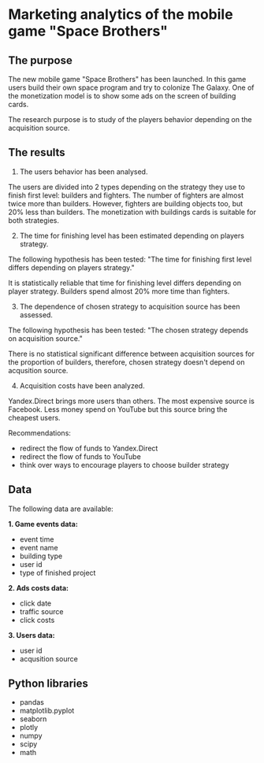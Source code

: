 # Marketing analytics of the mobile game "Space Brothers"

## The purpose

The new mobile game "Space Brothers" has been launched. In this game users build their own space program and try to colonize The Galaxy.
One of the monetization model is to show some ads on the screen of building cards.

The research purpose is to study of the players behavior depending on the acquisition source.

## The results

1. The users behavior has been analysed.

The users are divided into 2 types depending on the strategy they use to finish first level: builders and fighters. The number of fighters are almost twice more than builders. However, fighters are building objects too, but 20% less than builders.
The monetization with buildings cards is suitable for both strategies.

2. The time for finishing level has been estimated depending on players strategy.

The following hypothesis has been tested: "The time for finishing first level differs depending on players strategy."

It is statistically reliable that time for finishing level differs depending on player strategy. Builders spend almost 20% more time than fighters.

3. The dependence of chosen strategy to acquisition source has been assessed.

The following hypothesis has been tested: "The chosen strategy depends on acquisition source."

There is no statistical significant difference between acquisition sources for the proportion of builders, therefore, chosen strategy doesn't depend on acqusition source.

4. Acquisition costs have been analyzed.

Yandex.Direct brings more users than others.
The most expensive source is Facebook.
Less money spend on YouTube but this source bring the cheapest users.

Recommendations:

- redirect the flow of funds to Yandex.Direct
- redirect the flow of funds to YouTube
- think over ways to encourage players to choose builder strategy

## Data

The following data are available:

**1. Game events data:**

- event time
- event name
- building type
- user id
- type of finished project

**2. Ads costs data:**

- click date
- traffic source
- click costs

**3. Users data:**

- user id
- acqusition source

## Python libraries

- pandas
- matplotlib.pyplot
- seaborn
- plotly
- numpy
- scipy
- math

